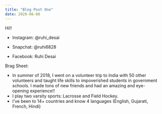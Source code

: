 ```yaml
---
title: "Blog Post One"
date: 2020-06-08
---
```

 Hi!!
 
 
 
- Instagram: @ruhi_desai

- Snapchat: @ruhi6828

- Facebook: Ruhi Desai

Brag Sheet:

- In summer of 2018, I went on a volunteer trip to India with 50 other volunteers and taught life skills to impoverished students in government schools. I made tons of new friends and had an amazing and eye-opening experience!!
- I play two varsity sports: Lacrosse and Field Hockey.
- I've been to 14+ countries and know 4 languages (English, Gujarati, French, Hindi)

